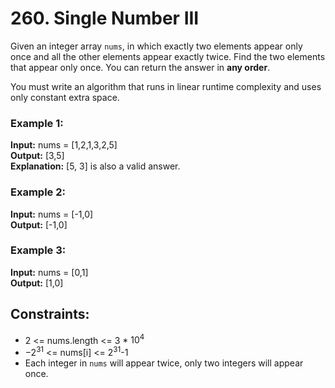 # 260. Single Number III

Given an integer array `nums`, in which exactly two elements appear only once and all the other elements appear exactly twice. Find the two elements that appear only once. You can return the answer in **any order**.

You must write an algorithm that runs in linear runtime complexity and uses only constant extra space.

### Example 1:
**Input:** nums = [1,2,1,3,2,5]  
**Output:** [3,5]  
**Explanation:**  [5, 3] is also a valid answer.  

### Example 2:
**Input:** nums = [-1,0]  
**Output:** [-1,0]  

### Example 3:
**Input:** nums = [0,1]  
**Output:** [1,0]

## Constraints:
- 2 <= nums.length <= 3 * $10^4$
- $-2^{31}$ <= nums[i] <= $2^{31}$-1
- Each integer in `nums` will appear twice, only two integers will appear once.